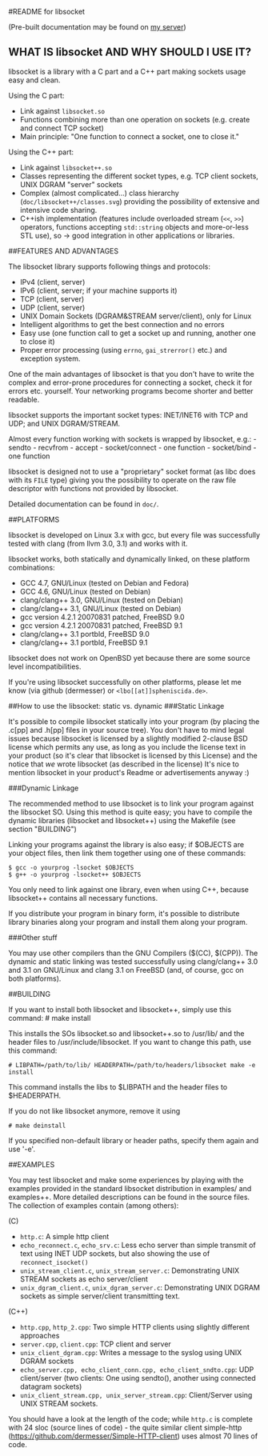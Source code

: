 #README for libsocket

(Pre-built documentation may be found on [my server](http://lbo.spheniscida.de/doc/libsocket/doxygen/index.html))

## WHAT IS libsocket AND WHY SHOULD I USE IT?

libsocket is a library with a C part and a C++ part making sockets usage easy and clean.

Using the C part:

- Link against `libsocket.so`
- Functions combining more than one operation on sockets (e.g. create and connect TCP socket)
- Main principle: "One function to connect a socket, one to close it."

Using the C++ part:

- Link against `libsocket++.so`
- Classes representing the different socket types, e.g. TCP client sockets, UNIX DGRAM "server" sockets
- Complex (almost complicated...) class hierarchy (`doc/libsocket++/classes.svg`) providing the possibility of extensive and intensive code sharing.
- C++ish implementation (features include overloaded stream (`<<`, `>>`) operators, functions accepting `std::string` objects and more-or-less STL use), so -> good integration in other applications or libraries.


##FEATURES AND ADVANTAGES

The libsocket library supports following things and protocols:

* IPv4 (client, server)
* IPv6 (client, server; if your machine supports it)
* TCP (client, server)
* UDP (client, server)
* UNIX Domain Sockets (DGRAM&STREAM server/client), only for Linux
* Intelligent algorithms to get the best connection and no errors
* Easy use (one function call to get a socket up and running, another one to close it)
* Proper error processing (using `errno`, `gai_strerror()` etc.) and exception system.

One of the main advantages of libsocket is that you don't have to write the complex and error-prone
procedures for connecting a socket, check it for errors etc. yourself. Your networking programs
become shorter and better readable.

libsocket supports the important socket types: INET/INET6 with TCP and UDP; and UNIX DGRAM/STREAM.

Almost every function working with sockets is wrapped by libsocket, e.g.:
	- sendto
	- recvfrom
	- accept
	- socket/connect - one function
	- socket/bind    - one function

libsocket is designed not to use a "proprietary" socket format (as libc does with its `FILE` type) giving you the
possibility to operate on the raw file descriptor with functions not provided by libsocket.

Detailed documentation can be found in `doc/`.

##PLATFORMS

libsocket is developed on Linux 3.x with gcc, but every file was successfully tested with clang (from llvm 3.0, 3.1) and works with it.

libsocket works, both statically and dynamically linked, on these platform combinations:

- GCC 4.7, GNU/Linux (tested on Debian and Fedora)
- GCC 4.6, GNU/Linux (tested on Debian)
- clang/clang++ 3.0, GNU/Linux (tested on Debian)
- clang/clang++ 3.1, GNU/Linux (tested on Debian)
- gcc version 4.2.1 20070831 patched, FreeBSD 9.0
- gcc version 4.2.1 20070831 patched, FreeBSD 9.1
- clang/clang++ 3.1 portbld, FreeBSD 9.0
- clang/clang++ 3.1 portbld, FreeBSD 9.1

libsocket does not work on OpenBSD yet because there are some source level incompatibilities.

If you're using libsocket successfully on other platforms, please let me know (via github (dermesser) or `<lbo[[at]]spheniscida.de>`.

##How to use the libsocket: static vs. dynamic
###Static Linkage

It's possible to compile libsocket statically into your program (by placing the .c[pp] and .h[pp] files in your source tree).
You don't have to mind legal issues because libsocket is licensed by a slightly modified 2-clause BSD license which permits
any use, as long as you include the license text in your product (so it's clear that libsocket is licensed by this License)
and the notice that *we* wrote libsocket (as described in the license)
It's nice to mention libsocket in your product's Readme or advertisements anyway :)

###Dynamic Linkage

The recommended method to use libsocket is to link your program against the libsocket SO.
Using this method is quite easy; you have to compile the dynamic libraries (libsocket and libsocket++)
using the Makefile (see section "BUILDING")

Linking your programs against the library is also easy; if $OBJECTS are your object files, then link them together using one of these
commands:

	$ gcc -o yourprog -lsocket $OBJECTS
	$ g++ -o yourprog -lsocket++ $OBJECTS

You only need to link against one library, even when using C++, because libsocket++ contains all necessary functions.

If you distribute your program in binary form, it's possible to distribute library binaries along your program and install them
along your program.

###Other stuff

You may use other compilers than the GNU Compilers ($(CC), $(CPP)). The dynamic and static linking was tested successfully using
clang/clang++ 3.0 and 3.1 on GNU/Linux and clang 3.1 on FreeBSD (and, of course, gcc on both platforms).

##BUILDING

If you want to install both libsocket and libsocket++, simply use this command:
	# make install

This installs the SOs libsocket.so and libsocket++.so to /usr/lib/ and the header files to
/usr/include/libsocket. If you want to change this path, use this command:

	# LIBPATH=/path/to/lib/ HEADERPATH=/path/to/headers/libsocket make -e install

This command installs the libs to $LIBPATH and the header files to $HEADERPATH.

If you do not like libsocket anymore, remove it using

	# make deinstall
If you specified non-default library or header paths, specify them again and use '-e'.

##EXAMPLES

You may test libsocket and make some experiences by playing with the examples provided in the standard libsocket distribution in examples/ and examples++. More detailed descriptions can be found in the source files.
The collection of examples contain (among others):

(C)

* `http.c`: A simple http client
* `echo_reconnect.c`, `echo_srv.c`: Less echo server than simple transmit of text using INET UDP sockets, but also showing the use of `reconnect_isocket()`
* `unix_stream_client.c`, `unix_stream_server.c`: Demonstrating UNIX STREAM sockets as echo server/client
* `unix_dgram_client.c`, `unix_dgram_server.c`: Demonstrating UNIX DGRAM sockets as simple server/client transmitting text.

(C++)

* `http.cpp`, `http_2.cpp`: Two simple HTTP clients using slightly different approaches
* `server.cpp`, `client.cpp`: TCP client and server
* `unix_client_dgram.cpp`: Writes a message to the syslog using UNIX DGRAM sockets
* `echo_server.cpp, echo_client_conn.cpp, echo_client_sndto.cpp`: UDP client/server (two clients: One using sendto(), another using connected datagram sockets)
* `unix_client_stream.cpp, unix_server_stream.cpp`: Client/Server using UNIX STREAM sockets.

You should have a look at the length of the code; while `http.c` is complete with 24 sloc (source lines of code) - the quite similar client
simple-http (https://github.com/dermesser/Simple-HTTP-client) uses almost 70 lines of code.


